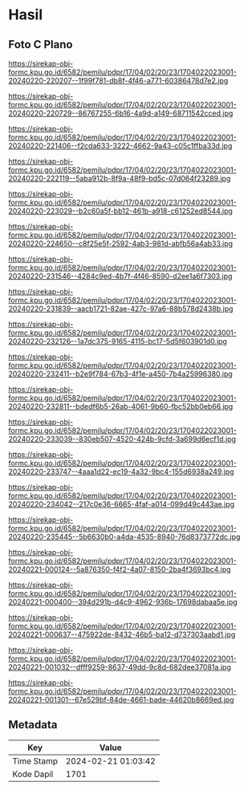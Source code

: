 # Hasil

## Foto C Plano

https://sirekap-obj-formc.kpu.go.id/6582/pemilu/pdpr/17/04/02/20/23/1704022023001-20240220-220207--1f99f781-db8f-4f46-a771-60386478d7e2.jpg

https://sirekap-obj-formc.kpu.go.id/6582/pemilu/pdpr/17/04/02/20/23/1704022023001-20240220-220729--86767255-6b16-4a9d-a149-68711542cced.jpg

https://sirekap-obj-formc.kpu.go.id/6582/pemilu/pdpr/17/04/02/20/23/1704022023001-20240220-221406--f2cda633-3222-4662-9a43-c05c1ffba33d.jpg

https://sirekap-obj-formc.kpu.go.id/6582/pemilu/pdpr/17/04/02/20/23/1704022023001-20240220-222119--5aba912b-8f9a-48f9-bd5c-07d064f23289.jpg

https://sirekap-obj-formc.kpu.go.id/6582/pemilu/pdpr/17/04/02/20/23/1704022023001-20240220-223029--b2c60a5f-bb12-461b-a918-c61252ed8544.jpg

https://sirekap-obj-formc.kpu.go.id/6582/pemilu/pdpr/17/04/02/20/23/1704022023001-20240220-224650--c8f25e5f-2592-4ab3-981d-abfb56a4ab33.jpg

https://sirekap-obj-formc.kpu.go.id/6582/pemilu/pdpr/17/04/02/20/23/1704022023001-20240220-231546--4284c9ed-4b7f-4f46-8590-d2ee1a6f7303.jpg

https://sirekap-obj-formc.kpu.go.id/6582/pemilu/pdpr/17/04/02/20/23/1704022023001-20240220-231839--aacb1721-82ae-427c-97a6-88b578d2438b.jpg

https://sirekap-obj-formc.kpu.go.id/6582/pemilu/pdpr/17/04/02/20/23/1704022023001-20240220-232126--1a7dc375-9165-4115-bc17-5d5f603901d0.jpg

https://sirekap-obj-formc.kpu.go.id/6582/pemilu/pdpr/17/04/02/20/23/1704022023001-20240220-232411--b2e9f784-67b3-4f1e-a450-7b4a25996380.jpg

https://sirekap-obj-formc.kpu.go.id/6582/pemilu/pdpr/17/04/02/20/23/1704022023001-20240220-232811--bdedf6b5-26ab-4061-9b60-fbc52bb0eb66.jpg

https://sirekap-obj-formc.kpu.go.id/6582/pemilu/pdpr/17/04/02/20/23/1704022023001-20240220-233039--830eb507-4520-424b-9cfd-3a699d6ecf1d.jpg

https://sirekap-obj-formc.kpu.go.id/6582/pemilu/pdpr/17/04/02/20/23/1704022023001-20240220-233747--4aaa1d22-ec19-4a32-9bc4-155d6938a249.jpg

https://sirekap-obj-formc.kpu.go.id/6582/pemilu/pdpr/17/04/02/20/23/1704022023001-20240220-234042--217c0e36-6665-4faf-a014-099d49c443ae.jpg

https://sirekap-obj-formc.kpu.go.id/6582/pemilu/pdpr/17/04/02/20/23/1704022023001-20240220-235445--5b6630b0-a4da-4535-8940-76d8373772dc.jpg

https://sirekap-obj-formc.kpu.go.id/6582/pemilu/pdpr/17/04/02/20/23/1704022023001-20240221-000124--5a876350-f4f2-4a07-8150-2ba4f3693bc4.jpg

https://sirekap-obj-formc.kpu.go.id/6582/pemilu/pdpr/17/04/02/20/23/1704022023001-20240221-000400--394d291b-d4c9-4962-936b-17698dabaa5e.jpg

https://sirekap-obj-formc.kpu.go.id/6582/pemilu/pdpr/17/04/02/20/23/1704022023001-20240221-000637--475922de-8432-46b5-ba12-d737303aabd1.jpg

https://sirekap-obj-formc.kpu.go.id/6582/pemilu/pdpr/17/04/02/20/23/1704022023001-20240221-001032--dfff9259-8637-49dd-9c8d-682dee37081a.jpg

https://sirekap-obj-formc.kpu.go.id/6582/pemilu/pdpr/17/04/02/20/23/1704022023001-20240221-001301--67e529bf-84de-4661-bade-44620b8669ed.jpg


## Metadata

| Key        | Value               |
| ---------- | ------------------- |
| Time Stamp | 2024-02-21 01:03:42 |
| Kode Dapil | 1701                |



